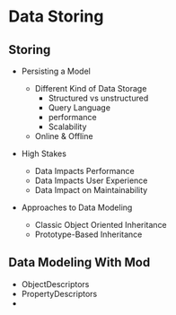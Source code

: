 # Data Storing

## **Storing**

* Persisting a Model

  * Different Kind of Data Storage
    * Structured vs unstructured
    * Query Language
    * performance
    * Scalability
  * Online & Offline
* High Stakes

  * Data Impacts Performance
  * Data Impacts User Experience
  * Data Impact on Maintainability
* Approaches to Data Modeling

  * Classic Object Oriented Inheritance
  * Prototype-Based Inheritance

## Data Modeling With Mod

- ObjectDescriptors
- PropertyDescriptors
-
